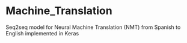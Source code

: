 # Machine_Translation
Seq2seq model for Neural Machine Translation (NMT) from Spanish to English implemented in Keras
